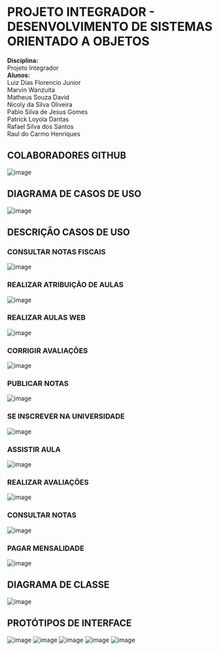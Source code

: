 # PROJETO INTEGRADOR - DESENVOLVIMENTO DE SISTEMAS ORIENTADO A OBJETOS
<b>Disciplina:</b><br>
Projeto Integrador<br>
<b>Alunos:</b><br>
Luiz Dias Florencio Junior<br>
Marvin Wanzuita<br>
Matheus Souza David<br>
Nicoly da Silva Oliveira<br>
Pablo Silva de Jesus Gomes<br>
Patrick Loyola Dantas<br>
Rafael Silva dos Santos<br>
Raul do Carmo Henriques<br>
## COLABORADORES GITHUB
![image](https://github.com/marvinwanzuita/projeto-integrador-sistema-orientado-objetos/assets/66476979/9a67a362-6e0d-4621-aa8a-8fb4a0fa3701)

## DIAGRAMA DE CASOS DE USO
![image](https://github.com/marvinwanzuita/projeto-integrador-sistema-orientado-objetos/assets/66476979/7f62abfc-2557-4ac9-81ec-ffc8a1bb05d0)
## DESCRIÇÃO CASOS DE USO
### CONSULTAR NOTAS FISCAIS
![image](https://github.com/marvinwanzuita/projeto-integrador-sistema-orientado-objetos/assets/66476979/34fa5adf-4116-42d6-b74b-d5cb7155ff3e)
### REALIZAR ATRIBUIÇÃO DE AULAS
![image](https://github.com/marvinwanzuita/projeto-integrador-sistema-orientado-objetos/assets/66476979/c2b661ff-d727-45e3-bd54-599679fd9173)
### REALIZAR AULAS WEB
![image](https://github.com/marvinwanzuita/projeto-integrador-sistema-orientado-objetos/assets/66476979/69a0a237-1577-4abe-8c07-82a291078cde)
### CORRIGIR AVALIAÇÕES
![image](https://github.com/marvinwanzuita/projeto-integrador-sistema-orientado-objetos/assets/66476979/b3c4a616-ac8a-42ab-bd76-4c28bd45d691)
### PUBLICAR NOTAS
![image](https://github.com/marvinwanzuita/projeto-integrador-sistema-orientado-objetos/assets/66476979/ffaa988e-a044-42ba-9fd6-e550cfc2c429)
### SE INSCREVER NA UNIVERSIDADE
![image](https://github.com/marvinwanzuita/projeto-integrador-sistema-orientado-objetos/assets/66476979/9832bb35-01f3-47fb-9a57-a0c9fc71329d)
### ASSISTIR AULA
![image](https://github.com/marvinwanzuita/projeto-integrador-sistema-orientado-objetos/assets/66476979/b55b3713-5d9c-41bf-9421-0c1262a7bd42)
### REALIZAR AVALIAÇÕES
![image](https://github.com/marvinwanzuita/projeto-integrador-sistema-orientado-objetos/assets/66476979/8e61758c-3f7c-4aa6-8d2b-c6ea7497a87a)
### CONSULTAR NOTAS
![image](https://github.com/marvinwanzuita/projeto-integrador-sistema-orientado-objetos/assets/66476979/ada43384-6854-49fa-af2a-9aa125b304d2)
### PAGAR MENSALIDADE
![image](https://github.com/marvinwanzuita/projeto-integrador-sistema-orientado-objetos/assets/66476979/14965e17-9fa5-490a-b244-dbb4cce9805e)
## DIAGRAMA DE CLASSE
![image](https://github.com/marvinwanzuita/projeto-integrador-sistema-orientado-objetos/assets/66476979/187fd012-3840-46de-af32-cb538cbc0db0)
## PROTÓTIPOS DE INTERFACE
![image](https://github.com/marvinwanzuita/projeto-integrador-sistema-orientado-objetos/assets/66476979/e68e471e-e2c3-49b5-b440-22a54955a5ed)
![image](https://github.com/marvinwanzuita/projeto-integrador-sistema-orientado-objetos/assets/66476979/8793754c-29ae-45c0-9e33-f77d1aa67d4e)
![image](https://github.com/marvinwanzuita/projeto-integrador-sistema-orientado-objetos/assets/66476979/97755029-ccdc-4ad0-b911-644d10e39d35)
![image](https://github.com/marvinwanzuita/projeto-integrador-sistema-orientado-objetos/assets/66476979/b32bf6c5-c1e3-42ec-8862-b287171fbda4)
![image](https://github.com/marvinwanzuita/projeto-integrador-sistema-orientado-objetos/assets/66476979/9ff7ccec-8926-44af-810a-32310b8491aa)

